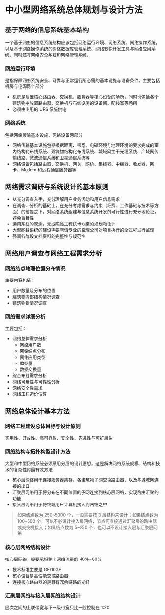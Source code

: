 # 中小型网络系统总体规划与设计方法

## 基于网络的信息系统基本结构

一个基于网络的信息系统结构应该包括网络运行环境、网络系统、网络操作系统，以及基于网络操作系统的网络数据库管理系统、网络软件开发工具与网络应用系统，同时还有网络安全系统和网络管理系统。

### 网络运行环境

是指保障网络系统安全、可靠与正常运行所必需的基本设施与设备条件，主要包括机房与电源两个部分

* 机房是放置核心路由器、交换机、服务器等核心设备的场所，同时也包括各个建筑物中放置路由器、交换机与布线设施的设备间、配线室等场所
* 必须由专用的 UPS 系统供电

### 网络系统

包括网络传输基本设施、网络设备两部分

* 网络传输基本设施包括根据距离、带宽、电磁环境与地理环境的要求完成的室内结构化布线系统、建筑物结构化布线系统、城域网主干光缆系统、广域网传输线路、微波通信系统和卫星通信系统等
* 网络设备包括路由器、交换机、网关、网桥、集线器、中继器、收发器、网卡、Modem 和远程通信服务器等

## 网络需求调研与系统设计的基本原则

* 从充分调查入手，充分理解用户业务活动和用户信息需求
* 在调查、分析的基础上，在充分考虑需求与约束（经费、工作基础与技术等方面）的前提之下，对网络系统组建与信息系统开发的可行性进行充分地论证，避免盲目性
* 运用系统的观念，完成网络工程技术方案的规划和设计
* 大型网络系统的建设需要聘请专业的监理公司对项目执行的全过程进行监理
* 强调各阶段文档资料的完整性与规范性

## 网络用户调查与网络工程需求分析

### 网络结点地理位置分布情况

主要内容包括：

* 用户数量及分布的位置
* 建筑物内部结构情况调查
* 建筑物群情况调查

### 网络需求详细分析

主要包括：

* 网络总体需求分析
    * 网络用户数
    * 网络结点分布
    * 网络应用类型
    * 数据量
    * 数据交换量
* 综合布线需求分析
* 网络可用性与可靠性分析
* 网络安全性需求
* 网络工程造价估算

## 网络总体设计基本方法

### 网络工程建设总体目标与设计原则

实用性、开放性、高可靠性、安全性、先进性与可扩展性

### 网络结构与拓扑构型设计方法

大型和中型网络系统必须采用分层的设计思想，这是解决网络系统规模、结构和技术的复杂性的最有效方法

* 核心层网络用于连接服务器集群、各建筑物子网交换路由器，以及与城域网连接的出口
* 汇聚层网络用于将分布在不同位置的子网连接到核心层网络，实现路由汇聚的功能
* 接入层网络用于将终端用户计算机接入到网络之中

> 如果结点数为 250~5000 个，一般需要按 3 层结构来设计；如果结点数为 100~500 个，可以不必设计接入层网络，节点可直接通过汇聚层的路由器或交换机接入；如果结点数为 5~250 个，也可以不设计接入层与汇聚层网络

### 核心层网络结构设计

核心层网络一般要承担整个网络流量的 40%~60%

* 技术标准主要是 GE/10GE
* 核心设备是高性能交换路由器
* 连接核心路由器的是具有冗余链路的光纤

### 汇聚层网络与接入层网络结构设计

层次之间的上联带宽与下一级带宽只比一般控制在 1:20